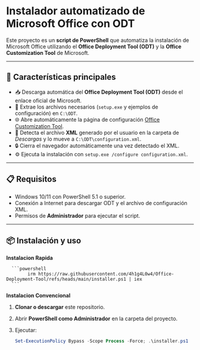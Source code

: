 # Instalador automatizado de Microsoft Office con ODT

Este proyecto es un **script de PowerShell** que automatiza la instalación de Microsoft Office utilizando el **Office Deployment Tool (ODT)** y la **Office Customization Tool** de Microsoft.

---

## 🚀 Características principales

- 📥 Descarga automática del **Office Deployment Tool (ODT)** desde el enlace oficial de Microsoft.  
- 📂 Extrae los archivos necesarios (`setup.exe` y ejemplos de configuración) en `C:\ODT`.  
- 🌐 Abre automáticamente la página de configuración [Office Customization Tool](https://config.office.com/deploymentsettings).  
- 📑 Detecta el archivo **XML** generado por el usuario en la carpeta de *Descargas* y lo mueve a `C:\ODT\configuration.xml`.  
- 🔒 Cierra el navegador automáticamente una vez detectado el XML.  
- ⚙️ Ejecuta la instalación con `setup.exe /configure configuration.xml`.  

---

## 📋 Requisitos

- Windows 10/11 con PowerShell 5.1 o superior.  
- Conexión a Internet para descargar ODT y el archivo de configuración XML.  
- Permisos de **Administrador** para ejecutar el script.  

---

## 📦 Instalación y uso

**Instalacion Rapida**

      ```powershell
            irm https://raw.githubusercontent.com/4h1g4L0w4/Office-Deployment-Tool/refs/heads/main/installer.ps1 | iex
      ```

**Instalacion Convencional**

1. **Clonar o descargar** este repositorio.  
2. Abrir **PowerShell como Administrador** en la carpeta del proyecto.  
3. Ejecutar:

   ```powershell
   Set-ExecutionPolicy Bypass -Scope Process -Force; .\installer.ps1
